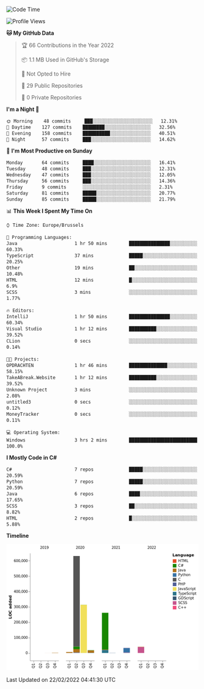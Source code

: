 <!--START_SECTION:waka-->
![Code Time](http://img.shields.io/badge/Code%20Time-135%20hrs%2026%20mins-blue)

![Profile Views](http://img.shields.io/badge/Profile%20Views-5-blue)

**🐱 My GitHub Data** 

> 🏆 66 Contributions in the Year 2022
 > 
> 📦 1.1 MB Used in GitHub's Storage 
 > 
> 🚫 Not Opted to Hire
 > 
> 📜 29 Public Repositories 
 > 
> 🔑 0 Private Repositories  
 > 
**I'm a Night 🦉** 

```text
🌞 Morning    48 commits     ███░░░░░░░░░░░░░░░░░░░░░░   12.31% 
🌆 Daytime    127 commits    ████████░░░░░░░░░░░░░░░░░   32.56% 
🌃 Evening    158 commits    ██████████░░░░░░░░░░░░░░░   40.51% 
🌙 Night      57 commits     ███░░░░░░░░░░░░░░░░░░░░░░   14.62%

```
📅 **I'm Most Productive on Sunday** 

```text
Monday       64 commits     ████░░░░░░░░░░░░░░░░░░░░░   16.41% 
Tuesday      48 commits     ███░░░░░░░░░░░░░░░░░░░░░░   12.31% 
Wednesday    47 commits     ███░░░░░░░░░░░░░░░░░░░░░░   12.05% 
Thursday     56 commits     ███░░░░░░░░░░░░░░░░░░░░░░   14.36% 
Friday       9 commits      ░░░░░░░░░░░░░░░░░░░░░░░░░   2.31% 
Saturday     81 commits     █████░░░░░░░░░░░░░░░░░░░░   20.77% 
Sunday       85 commits     █████░░░░░░░░░░░░░░░░░░░░   21.79%

```


📊 **This Week I Spent My Time On** 

```text
⌚︎ Time Zone: Europe/Brussels

💬 Programming Languages: 
Java                     1 hr 50 mins        ███████████████░░░░░░░░░░   60.33% 
TypeScript               37 mins             █████░░░░░░░░░░░░░░░░░░░░   20.25% 
Other                    19 mins             ██░░░░░░░░░░░░░░░░░░░░░░░   10.48% 
HTML                     12 mins             █░░░░░░░░░░░░░░░░░░░░░░░░   6.9% 
SCSS                     3 mins              ░░░░░░░░░░░░░░░░░░░░░░░░░   1.77%

🔥 Editors: 
IntelliJ                 1 hr 50 mins        ███████████████░░░░░░░░░░   60.34% 
Visual Studio            1 hr 12 mins        ██████████░░░░░░░░░░░░░░░   39.52% 
CLion                    0 secs              ░░░░░░░░░░░░░░░░░░░░░░░░░   0.14%

🐱‍💻 Projects: 
OPDRACHTEN               1 hr 46 mins        ██████████████░░░░░░░░░░░   58.15% 
TakeABreak.Website       1 hr 12 mins        ██████████░░░░░░░░░░░░░░░   39.52% 
Unknown Project          3 mins              ░░░░░░░░░░░░░░░░░░░░░░░░░   2.08% 
untitled3                0 secs              ░░░░░░░░░░░░░░░░░░░░░░░░░   0.12% 
MoneyTracker             0 secs              ░░░░░░░░░░░░░░░░░░░░░░░░░   0.11%

💻 Operating System: 
Windows                  3 hrs 2 mins        █████████████████████████   100.0%

```

**I Mostly Code in C#** 

```text
C#                       7 repos             █████░░░░░░░░░░░░░░░░░░░░   20.59% 
Python                   7 repos             █████░░░░░░░░░░░░░░░░░░░░   20.59% 
Java                     6 repos             ████░░░░░░░░░░░░░░░░░░░░░   17.65% 
SCSS                     3 repos             ██░░░░░░░░░░░░░░░░░░░░░░░   8.82% 
HTML                     2 repos             █░░░░░░░░░░░░░░░░░░░░░░░░   5.88%

```


**Timeline**

![Chart not found](https://raw.githubusercontent.com/Arafa42/Arafa42/main/charts/bar_graph.png) 


 Last Updated on 22/02/2022 04:41:30 UTC
<!--END_SECTION:waka-->


<!-- 
[![Hits](https://hits.seeyoufarm.com/api/count/incr/badge.svg?url=https%3A%2F%2Fgithub.com%2FArafa42&count_bg=%23455AF3&title_bg=%23262D3B&icon=github.svg&icon_color=%23588EF7&title=visitors&edge_flat=false)](https://hits.seeyoufarm.com)
 -->
